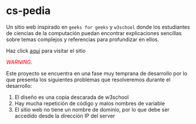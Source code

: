 # cs-pedia
Un sitio web inspirado en `geeks for geeks` y `w3school` donde los estudiantes de ciencias de la computación puedan encontrar explicaciones sencillas sobre temas complejos y referencias para profundizar en ellos.

Haz click [aqui](http://181.95.39.47:80) para visitar el sitio

<span style="color:red">*WARNING*</span>.

Este proyecto se encuentra en una fase muy temprana de desarrollo por lo que presenta los siguientes problemas que resolveremos durante el desarrollo:
1. El diseño es una copia descarada de w3school
2. Hay mucha repetición de código y malos nombres de variable
3. El sitio web no tiene un nombre de dominio, por lo que debe ser accedido desde la dirección IP del server
